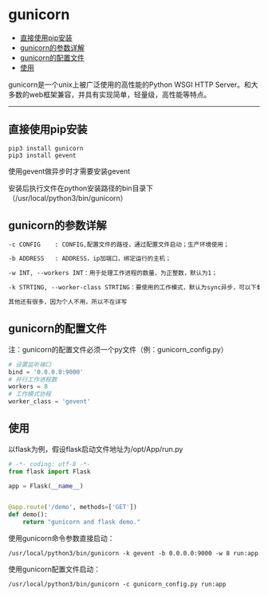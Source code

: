 # gunicorn

+ [直接使用pip安装](#直接使用pip安装)
+ [gunicorn的参数详解](#gunicorn的参数详解)
+ [gunicorn的配置文件](#gunicorn的配置文件)
+ [使用](#使用)

gunicorn是一个unix上被广泛使用的高性能的Python WSGI HTTP Server。和大多数的web框架兼容，并具有实现简单，轻量级，高性能等特点。

___

## 直接使用pip安装

```shell
pip3 install gunicorn
pip3 install gevent
```

使用gevent做异步时才需要安装gevent

安装后执行文件在python安装路径的bin目录下（/usr/local/python3/bin/gunicorn）

## gunicorn的参数详解

```txt
-c CONFIG    : CONFIG,配置文件的路径，通过配置文件启动；生产环境使用；

-b ADDRESS   : ADDRESS，ip加端口，绑定运行的主机；

-w INT, --workers INT：用于处理工作进程的数量，为正整数，默认为1；

-k STRTING, --worker-class STRTING：要使用的工作模式，默认为sync异步，可以下载eventlet和gevent并指定

其他还有很多，因为个人不用，所以不在详写
```

## gunicorn的配置文件

注：gunicorn的配置文件必须一个py文件（例：gunicorn_config.py）

```python
# 设置监听端口
bind = '0.0.0.0:9000'
# 并行工作进程数
workers = 8
# 工作模式协程
worker_class = 'gevent'
```

## 使用

以flask为例，假设flask启动文件地址为/opt/App/run.py

```python
# -*- coding: utf-8 -*-
from flask import Flask

app = Flask(__name__)


@app.route('/demo', methods=['GET'])
def demo():
    return "gunicorn and flask demo."
```

使用gunicorn命令参数直接启动：

```shell
/usr/local/python3/bin/gunicorn -k gevent -b 0.0.0.0:9000 -w 8 run:app
```

使用gunicorn配置文件启动：

```shell
/usr/local/python3/bin/gunicorn -c gunicorn_config.py run:app 
```
